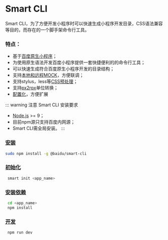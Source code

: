 # Smart CLI

Smart CLI，为了方便开发小程序时可以快速生成小程序开发目录，CSS语法兼容等目的，而存在的一个脚手架命令行工具。
### 特点：
- 基于[百度原生小程序](https://smartprogram.baidu.com/docs/develop/tutorial/demo/)；
- 为使用原生语法开发百度小程序提供一套快捷便利的的命令行工具；
- 可以快速生成符合百度原生小程序开发的目录结构；
- 支持[本地和远程MOCK](./menu/mock)，方便联调；
- 支持stylus，less等[CSS预处理](./menu/style)；
- 支持[px2rpx](./menu/style)单位转换；
- [配置化](./menu/config)，方便扩展

::: warning 注意
Smart CLI 安装要求
- [Node.js](https://nodejs.org/en/) >= 9；
- 目前npm源只支持百度内网源；
- Smart CLI需全局安装。
:::
### [安装](./guide/install#准备工作)
```sh
sudo npm install -g @baidu/smart-cli
```
### [初始化](./guide/install#初始化)
```sh
 smart init <app_name>
```
### [安装依赖](./guide/install#安装依赖)
```sh
 cd <app_name>
 npm install
```
### [开发](./guide/install#本地开发)
```sh
 npm run dev
```
